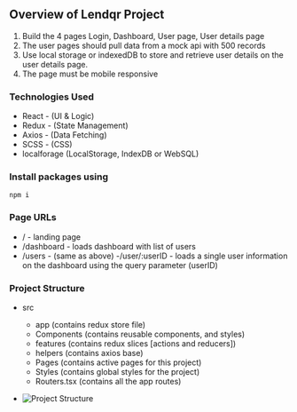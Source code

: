 
## Overview of Lendqr Project
1. Build the 4 pages Login, Dashboard, User page, User details page
2. The user pages should pull data from a mock api with 500 records
3. Use local storage or indexedDB to store and retrieve user details on the user details page.
4. The page must be mobile responsive

### Technologies Used
- React - (UI & Logic)
- Redux - (State Management)
- Axios - (Data Fetching)
- SCSS - (CSS)
- localforage (LocalStorage, IndexDB or WebSQL)

### Install packages using
```npm i```

### Page URLs
- / - landing page
- /dashboard - loads dashboard with list of users
- /users - (same as above)
-/user/:userID - loads a single user information on the dashboard using the query parameter (userID)

### Project Structure
- src
    - app (contains redux store file)
    - Components (contains reusable components, and styles)
    - features (contains redux slices [actions and reducers])
    - helpers (contains axios base)
    - Pages (contains active pages for this project)
    - Styles (contains global styles for the project)
    - Routers.tsx (contains all the app routes)

- ![Project Structure](projstructure.PNG?raw=true "Project Structure")
